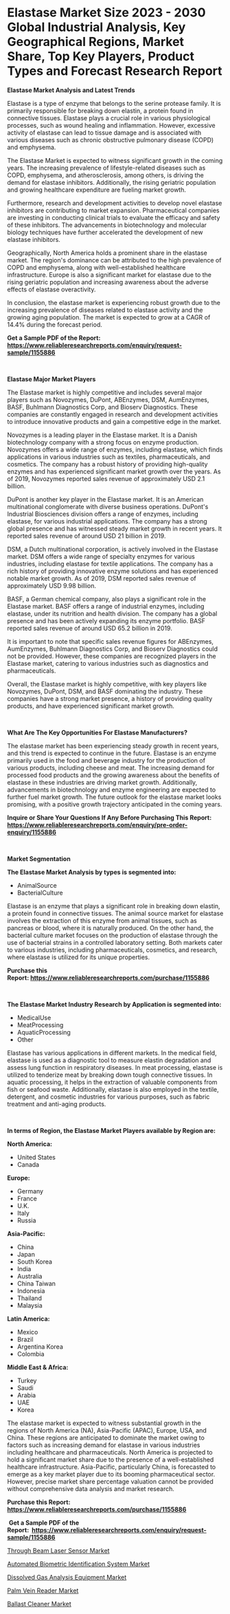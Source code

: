 <p><h1>Elastase Market Size 2023 - 2030 Global Industrial Analysis, Key Geographical Regions, Market Share, Top Key Players, Product Types and Forecast Research Report</h1></p><p><strong>Elastase Market Analysis and Latest Trends</strong></p>
<p><p>Elastase is a type of enzyme that belongs to the serine protease family. It is primarily responsible for breaking down elastin, a protein found in connective tissues. Elastase plays a crucial role in various physiological processes, such as wound healing and inflammation. However, excessive activity of elastase can lead to tissue damage and is associated with various diseases such as chronic obstructive pulmonary disease (COPD) and emphysema.</p><p>The Elastase Market is expected to witness significant growth in the coming years. The increasing prevalence of lifestyle-related diseases such as COPD, emphysema, and atherosclerosis, among others, is driving the demand for elastase inhibitors. Additionally, the rising geriatric population and growing healthcare expenditure are fueling market growth.</p><p>Furthermore, research and development activities to develop novel elastase inhibitors are contributing to market expansion. Pharmaceutical companies are investing in conducting clinical trials to evaluate the efficacy and safety of these inhibitors. The advancements in biotechnology and molecular biology techniques have further accelerated the development of new elastase inhibitors.</p><p>Geographically, North America holds a prominent share in the elastase market. The region's dominance can be attributed to the high prevalence of COPD and emphysema, along with well-established healthcare infrastructure. Europe is also a significant market for elastase due to the rising geriatric population and increasing awareness about the adverse effects of elastase overactivity.</p><p>In conclusion, the elastase market is experiencing robust growth due to the increasing prevalence of diseases related to elastase activity and the growing aging population. The market is expected to grow at a CAGR of 14.4% during the forecast period.</p></p>
<p><strong>Get a Sample PDF of the Report:&nbsp; <a href="https://www.reliableresearchreports.com/enquiry/request-sample/1155886">https://www.reliableresearchreports.com/enquiry/request-sample/1155886</a></strong></p>
<p>&nbsp;</p>
<p><strong>Elastase Major Market Players</strong></p>
<p><p>The Elastase market is highly competitive and includes several major players such as Novozymes, DuPont, ABEnzymes, DSM, AumEnzymes, BASF, Buhlmann Diagnostics Corp, and Bioserv Diagnostics. These companies are constantly engaged in research and development activities to introduce innovative products and gain a competitive edge in the market.</p><p>Novozymes is a leading player in the Elastase market. It is a Danish biotechnology company with a strong focus on enzyme production. Novozymes offers a wide range of enzymes, including elastase, which finds applications in various industries such as textiles, pharmaceuticals, and cosmetics. The company has a robust history of providing high-quality enzymes and has experienced significant market growth over the years. As of 2019, Novozymes reported sales revenue of approximately USD 2.1 billion.</p><p>DuPont is another key player in the Elastase market. It is an American multinational conglomerate with diverse business operations. DuPont's Industrial Biosciences division offers a range of enzymes, including elastase, for various industrial applications. The company has a strong global presence and has witnessed steady market growth in recent years. It reported sales revenue of around USD 21 billion in 2019.</p><p>DSM, a Dutch multinational corporation, is actively involved in the Elastase market. DSM offers a wide range of specialty enzymes for various industries, including elastase for textile applications. The company has a rich history of providing innovative enzyme solutions and has experienced notable market growth. As of 2019, DSM reported sales revenue of approximately USD 9.98 billion.</p><p>BASF, a German chemical company, also plays a significant role in the Elastase market. BASF offers a range of industrial enzymes, including elastase, under its nutrition and health division. The company has a global presence and has been actively expanding its enzyme portfolio. BASF reported sales revenue of around USD 65.2 billion in 2019.</p><p>It is important to note that specific sales revenue figures for ABEnzymes, AumEnzymes, Buhlmann Diagnostics Corp, and Bioserv Diagnostics could not be provided. However, these companies are recognized players in the Elastase market, catering to various industries such as diagnostics and pharmaceuticals.</p><p>Overall, the Elastase market is highly competitive, with key players like Novozymes, DuPont, DSM, and BASF dominating the industry. These companies have a strong market presence, a history of providing quality products, and have experienced significant market growth.</p></p>
<p>&nbsp;</p>
<p><strong>What Are The Key Opportunities For Elastase Manufacturers?</strong></p>
<p><p>The elastase market has been experiencing steady growth in recent years, and this trend is expected to continue in the future. Elastase is an enzyme primarily used in the food and beverage industry for the production of various products, including cheese and meat. The increasing demand for processed food products and the growing awareness about the benefits of elastase in these industries are driving market growth. Additionally, advancements in biotechnology and enzyme engineering are expected to further fuel market growth. The future outlook for the elastase market looks promising, with a positive growth trajectory anticipated in the coming years.</p></p>
<p><strong>Inquire or Share Your Questions If Any Before Purchasing This Report: <a href="https://www.reliableresearchreports.com/enquiry/pre-order-enquiry/1155886">https://www.reliableresearchreports.com/enquiry/pre-order-enquiry/1155886</a></strong></p>
<p>&nbsp;</p>
<p><strong>Market Segmentation</strong></p>
<p><strong>The Elastase Market Analysis by types is segmented into:</strong></p>
<p><ul><li>AnimalSource</li><li>BacterialCulture</li></ul></p>
<p><p>Elastase is an enzyme that plays a significant role in breaking down elastin, a protein found in connective tissues. The animal source market for elastase involves the extraction of this enzyme from animal tissues, such as pancreas or blood, where it is naturally produced. On the other hand, the bacterial culture market focuses on the production of elastase through the use of bacterial strains in a controlled laboratory setting. Both markets cater to various industries, including pharmaceuticals, cosmetics, and research, where elastase is utilized for its unique properties.</p></p>
<p><strong>Purchase this Report:&nbsp;<a href="https://www.reliableresearchreports.com/purchase/1155886">https://www.reliableresearchreports.com/purchase/1155886</a></strong></p>
<p>&nbsp;</p>
<p><strong>The Elastase Market Industry Research by Application is segmented into:</strong></p>
<p><ul><li>MedicalUse</li><li>MeatProcessing</li><li>AquaticProcessing</li><li>Other</li></ul></p>
<p><p>Elastase has various applications in different markets. In the medical field, elastase is used as a diagnostic tool to measure elastin degradation and assess lung function in respiratory diseases. In meat processing, elastase is utilized to tenderize meat by breaking down tough connective tissues. In aquatic processing, it helps in the extraction of valuable components from fish or seafood waste. Additionally, elastase is also employed in the textile, detergent, and cosmetic industries for various purposes, such as fabric treatment and anti-aging products.</p></p>
<p>&nbsp;</p>
<p><strong>In terms of Region, the Elastase Market Players available by Region are:</strong></p>
<p>
    <p> <strong> North America: </strong>
        <ul>
            <li>United States</li>
            <li>Canada</li>
        </ul>
        </p> 
    <p> <strong> Europe: </strong>
        <ul>
            <li>Germany</li>
            <li>France</li>
            <li>U.K.</li>
            <li>Italy</li>
            <li>Russia</li>
        </ul>
        </p> 
    <p> <strong> Asia-Pacific: </strong>
        <ul>
            <li>China</li>
            <li>Japan</li>
            <li>South Korea</li>
            <li>India</li>
            <li>Australia</li>
            <li>China Taiwan</li>
            <li>Indonesia</li>
            <li>Thailand</li>
            <li>Malaysia</li>
        </ul>
        </p> 
    <p> <strong> Latin America: </strong>
        <ul>
            <li>Mexico</li>
            <li>Brazil</li>
            <li>Argentina Korea</li>
            <li>Colombia</li>
        </ul>
        </p> 
    <p> <strong> Middle East & Africa: </strong>
        <ul>
            <li>Turkey</li>
            <li>Saudi</li>
            <li>Arabia</li>
            <li>UAE</li>
            <li>Korea</li>
        </ul>
    </p>
    </p>
<p><p>The elastase market is expected to witness substantial growth in the regions of North America (NA), Asia-Pacific (APAC), Europe, USA, and China. These regions are anticipated to dominate the market owing to factors such as increasing demand for elastase in various industries including healthcare and pharmaceuticals. North America is projected to hold a significant market share due to the presence of a well-established healthcare infrastructure. Asia-Pacific, particularly China, is forecasted to emerge as a key market player due to its booming pharmaceutical sector. However, precise market share percentage valuation cannot be provided without comprehensive data analysis and market research.</p></p>
<p><strong>Purchase this Report: <a href="https://www.reliableresearchreports.com/purchase/1155886">https://www.reliableresearchreports.com/purchase/1155886</a></strong></p>
<p>&nbsp;<strong>Get a Sample PDF of the Report:&nbsp;&nbsp;<a href="https://www.reliableresearchreports.com/enquiry/request-sample/1155886">https://www.reliableresearchreports.com/enquiry/request-sample/1155886</a></strong></p>
<p><strong></strong></p>
<p><p><a href="https://medium.com/@orlohagenes/through-beam-laser-sensor-market-research-report-its-history-and-forecast-2023-to-2030-e365545b208a">Through Beam Laser Sensor Market</a></p><p><a href="https://medium.com/@stand.tough.park/automated-biometric-identification-system-market-exploring-market-share-market-trends-and-future-c54afb6ebb5d">Automated Biometric Identification System Market</a></p><p><a href="https://medium.com/@sink.pay.sand/decoding-dissolved-gas-analysis-equipment-market-metrics-market-share-trends-and-growth-patterns-59e966933b8e">Dissolved Gas Analysis Equipment Market</a></p><p><a href="https://medium.com/@press.bell.sigh/palm-vein-reader-market-analysis-and-sze-forecasted-for-period-from-2023-to-2030-e71831b47637">Palm Vein Reader Market</a></p><p><a href="https://medium.com/@noise.asset.organ/ballast-cleaner-market-analysis-its-cagr-market-segmentation-and-global-industry-overview-baa51f9679df">Ballast Cleaner Market</a></p></p>